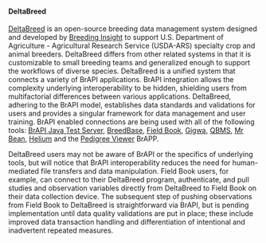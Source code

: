 #### DeltaBreed

<!-- Shawn Y.-->
[DeltaBreed](https://app.breedinginsight.net/) is an open-source breeding data management system designed and developed by [Breeding Insight](https://breedinginsight.org/) to support U.S. Department of Agriculture - Agricultural Research Service (USDA-ARS) specialty crop and animal breeders. DeltaBreed differs from other related systems in that it is customizable to small breeding teams and generalized enough to support the workflows of diverse species. DeltaBreed is a unified system that connects a variety of BrAPI applications. BrAPI integration allows the complexity underlying interoperability to be hidden, shielding users from multifactorial differences between various applications. DeltaBreed, adhering to the BrAPI model, establishes data standards and validations for users and provides a singular framework for data management and user training. BrAPI enabled connections are being used with all of the following tools: [BrAPI Java Test Server](https://test-server.brapi.org/brapi/v2/), [BreedBase](https://breedbase.org/), [Field Book](https://play.google.com/store/apps/details?id=com.fieldbook.tracker), [Gigwa](https://gigwa.southgreen.fr/gigwa/), [QBMS](https://icarda-git.github.io/QBMS), [Mr Bean](https://github.com/AparicioJohan/MrBeanApp), [Helium](https://helium.hutton.ac.uk/#/) and the [Pedigree Viewer](https://github.com/solgenomics/BrAPI-Pedigree-Viewer) BrAPP. 

DeltaBreed users may not be aware of BrAPI or the specifics of underlying tools, but will notice that BrAPI interoperability reduces the need for human-mediated file transfers and data manipulation. Field Book users, for example, can connect to their DeltaBreed program, authenticate, and pull studies and observation variables directly from DeltaBreed to Field Book on their data collection device. The subsequent step of pushing observations from Field Book to DeltaBreed is straightforward via BrAPI, but is pending implementation until data quality validations are put in place; these include improved data transaction handling and differentiation of intentional and inadvertent repeated measures.
